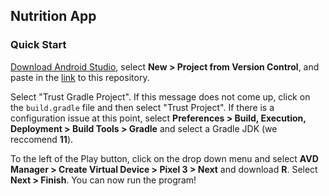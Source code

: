 ## Nutrition App

### Quick Start

[Download Android Studio](https://developer.android.com/studio?gclid=CjwKCAiAwKyNBhBfEiwA_mrUMm1JQZmVNJBXUd3SyafzOEVHakAipzbjQUvu08Bis4KHgWel9Nlf1hoCsuIQAvD_BwE&gclsrc=aw.ds), select **New > Project from Version Control**, and paste in the [link](https://github.com/CSC207-UofT/course-project-group-048.git) to this repository.

Select "Trust Gradle Project". If this message does not come up, click on the ``build.gradle`` file and then select "Trust Project". If there is a configuration issue at this point, select **Preferences > Build, Execution, Deployment > Build Tools > Gradle** and select a Gradle JDK (we reccomend **11**).

To the left of the Play button, click on the drop down menu and select **AVD Manager > Create Virtual Device > Pixel 3 > Next** and download **R**. Select **Next > Finish**. You can now run the program!
